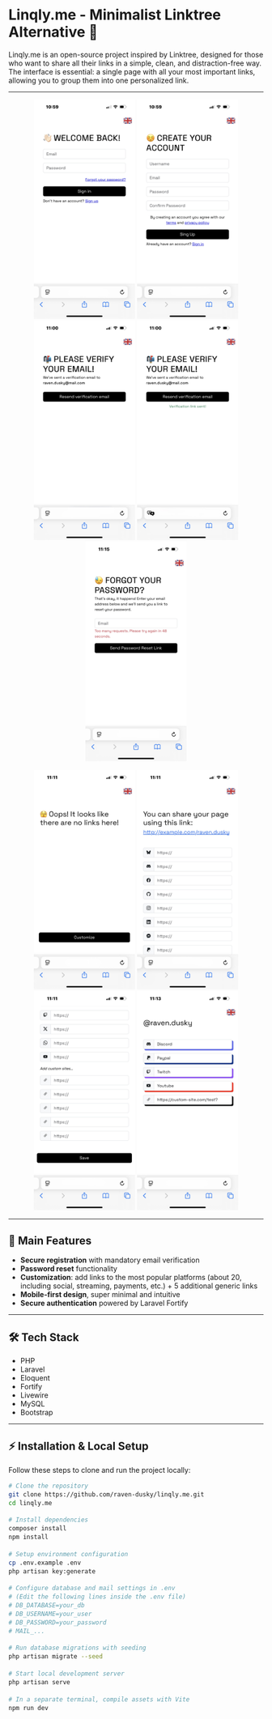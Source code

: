 # Linqly.me - Minimalist Linktree Alternative 🌟

Linqly.me is an open-source project inspired by Linktree, designed for those who want to share all their links in a simple, clean, and distraction-free way. The interface is essential: a single page with all your most important links, allowing you to group them into one personalized link.

---

<p align="center">
  <img src="screenshots/IMG_0273.jpg" width="200"/>
  <img src="screenshots/IMG_0274.jpg" width="200"/>
  <img src="screenshots/IMG_0275.jpg" width="200"/>
  <img src="screenshots/IMG_0276.jpg" width="200"/>
  <img src="screenshots/IMG_0281.jpg" width="200"/>
</p>

<p align="center">
  <img src="screenshots/IMG_0277.jpg" width="200"/>
  <img src="screenshots/IMG_0278.jpg" width="200"/>
  <img src="screenshots/IMG_0279.jpg" width="200"/>
  <img src="screenshots/IMG_0280.jpg" width="200"/>
</p>

---

## 🚀 Main Features

- **Secure registration** with mandatory email verification  
- **Password reset** functionality  
- **Customization**: add links to the most popular platforms (about 20, including social, streaming, payments, etc.) + 5 additional generic links  
- **Mobile-first design**, super minimal and intuitive  
- **Secure authentication** powered by Laravel Fortify  

---

## 🛠 Tech Stack

- PHP
- Laravel
- Eloquent
- Fortify
- Livewire
- MySQL
- Bootstrap

---

## ⚡ Installation & Local Setup

Follow these steps to clone and run the project locally:

```bash
# Clone the repository
git clone https://github.com/raven-dusky/linqly.me.git
cd linqly.me

# Install dependencies
composer install
npm install

# Setup environment configuration
cp .env.example .env
php artisan key:generate

# Configure database and mail settings in .env
# (Edit the following lines inside the .env file)
# DB_DATABASE=your_db
# DB_USERNAME=your_user
# DB_PASSWORD=your_password
# MAIL_...

# Run database migrations with seeding
php artisan migrate --seed

# Start local development server
php artisan serve

# In a separate terminal, compile assets with Vite
npm run dev
```
